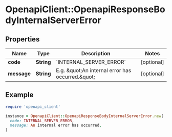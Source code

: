 # OpenapiClient::OpenapiResponseBodyInternalServerError

## Properties

| Name | Type | Description | Notes |
| ---- | ---- | ----------- | ----- |
| **code** | **String** | &#x60;INTERNAL_SERVER_ERROR&#x60; | [optional] |
| **message** | **String** | E.g. \&quot;An internal error has occurred.\&quot; | [optional] |

## Example

```ruby
require 'openapi_client'

instance = OpenapiClient::OpenapiResponseBodyInternalServerError.new(
  code: INTERNAL_SERVER_ERROR,
  message: An internal error has occurred.
)
```

